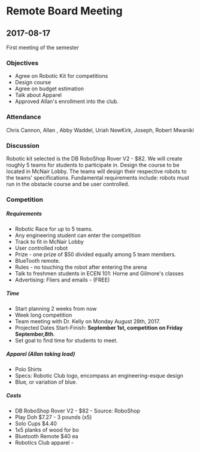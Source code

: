 # Remote Board Meeting
## 2017-08-17

First meeting of the semester
### Objectives

* Agree on Robotic Kit for competitions
* Design course
* Agree on budget estimation
* Talk about Apparel
* Approved Allan's enrollment into the club. 



 

### Attendance

Chris Cannon, Allan , Abby Waddel, Uriah NewKirk, Joseph, Robert Mwaniki


### Discussion

Robotic kit selected is the DB RoboShop Rover V2 - $82.
We will create roughly 5 teams for students to participate in. Design the course to be located in McNair Lobby. The teams will design their respective robots to the teams'
specifications. Fundamental requirements include: robots must run in the obstacle course and be user controlled. 



### Competition 
##### Requirements
* Robotic Race for up to 5 teams. 
* Any engineering student can enter the competition
* Track to fit in McNair Lobby
* User controlled robot
* Prize - one prize of $50 divided equally among 5 team members. 
* BlueTooth remote.
* Rules - no touching the robot after entering the arena
* Talk to freshmen students in ECEN 101: Horne and Gilmore's classes
* Advertising: Fliers and emails - (FREE) 

##### Time
* Start planning 2 weeks from now
* Week long competition
* Team meeting with Dr. Kelly on Monday August 28th, 2017.  
* Projected Dates Start-Finish: **September 1st, competition on Friday September,8th**.
* Set goal to find time for students to meet. 


##### Apparel (Allan taking lead)
* Polo Shirts
* Specs: Robotic Club logo, encompass an engineering-esque design
* Blue, or variation of blue.


##### Costs
* DB RoboShop Rover V2 - $82 - Source: RoboShop
* Play Doh $7.27 - 3 pounds (x5)
* Solo Cups $4.40
* 1x5 planks of wood for bo
* Bluetooth Remote $40 ea 
* Robotics Club apparel - 

